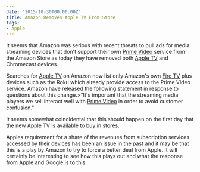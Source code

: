 ```yaml
---
date: "2015-10-30T00:00:00Z"
title: Amazon Removes Apple TV From Store
tags:
- Apple
---
```


It seems that Amazon was serious with recent threats to pull ads for media streaming devices that don't support their own 
[Prime Video](https://www.amazon.co.uk/Instant-Video/b/ref=nav_shopall_aiv?ie=UTF8&node=3010085031) service from the Amazon Store as today they have removed both 
[Apple TV](http://www.apple.com/tv/) and Chromecast devices.

Searches for 
[Apple TV](http://www.apple.com/tv/) on Amazon now list only Amazon's own 
[Fire TV](http://www.amazon.co.uk/gp/product/B00UH2O6T2/ref=topnav_storetab_kin_ftv) plus devices such as the Roku which already provide access to the Prime Video service. Amazon have released the following statement in response to questions about this change.>"It's important that the streaming media players we sell interact well with 
[Prime Video](https://www.amazon.co.uk/Instant-Video/b/ref=nav_shopall_aiv?ie=UTF8&node=3010085031) in order to avoid customer confusion."


It seems somewhat coincidental that this should happen on the first day that the new Apple TV is available to buy in stores.

Apples requirement for a share of the revenues from subscription services accessed by their devices has been an issue in the past and it may be that this is a play by Amazon to try to force a better deal from Apple. It will certainly be interesting to see how this plays out and what the response from Apple and Google is to this.

 